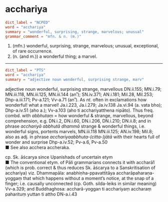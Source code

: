 # acchariya

``` toml
dict_label = "NCPED"
word = "acchariya"
summary = "wonderful, surprising, strange, marvelous; unusual"
grammar_comment = "mfn. & n. (m.)"
```

1. (mfn.) wonderful, surprising, strange, marvelous; unusual, exceptional, of rare occurrence.
2. (n. (and m.)) a wonderful thing; a marvel.

--------------------

``` toml
dict_label = "PTS"
word = "acchariya"
summary = "adjective noun wonderful, surprising strange, marv"
```

adjective noun wonderful, surprising strange, marvellous DN.ii.155; MN.i.79; MN.iii.118, MN.iii.125, MN.iii.144 (an˚); SN.iv.371; AN.i.181; Mil.28, Mil.253; Dhp\-a.iii.171; Pv\-a.121; Vv\-a.71 (an˚). As *nt*. often in exclamations how wonderful! what a marvel! Ja.i.223, Ja.i.279; Ja.iv.138 Ja.vi.94 (a. vata bho); Dhp\-a.iv.51 (aho a.); Vv\-a.103 (aho ti acchariyatthena nipāto). Thus freq. combd. with *abbhutaṃ* = how wonderful & strange, marvellous, beyond comprehension, e.g. DN.i.2, DN.i.60, DN.i.206, DN.i.210; DN.ii.8; and in phrase *acchariyā abbhutā dhammā* strange & wonderful things, i.e. wonderful signs, portents marvels, MN.iii.118 MN.iii.125; AN.iv.198; Mil.8; also as adj. in phrase *acchariyaabbhuta\-(citta\-)jātā* with their hearts full of wonder and surprise Dhp\-a.iv.52; Pv\-a.6, Pv\-a.50  
■ See also acchera accheraka.

cp. Sk. āścarya since Upanishads of uncertain etym  
■ The conventional etym. of Pāli grammarians connects it with accharā1 (which is prob. correct & thus reduces Sk. āścarya to a Sanskritisation of acchariya) viz. Dhammapāla: anabhiṇha\-ppavattitāya accharāpaharaṇa\-yoggaṃ that which happens without a moment’s notice, at the snap of a finger; i.e. causally unconnected (cp. Goth. silda\-leiks in similar meaning) Vv\-a.329; and Buddhaghosa: accharā\-yoggan ti acchariyaṃ accharaṃ paharituṃ yuttan ti attho DN\-a.i.43

